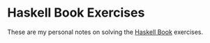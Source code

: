 Haskell Book Exercises
===

These are my personal notes on solving the [Haskell Book](http://haskellbook.com) exercises.
